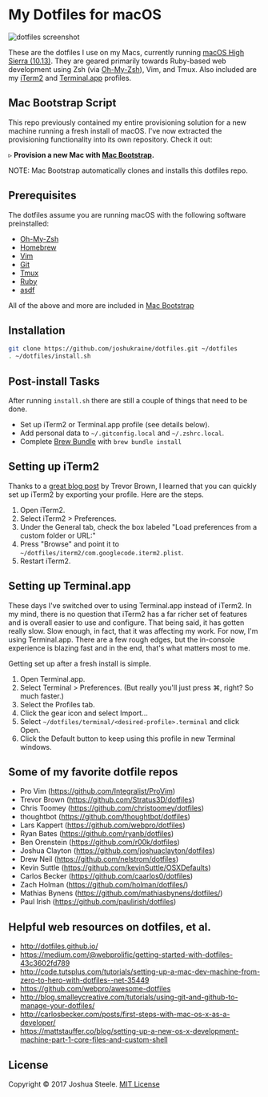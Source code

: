 # My Dotfiles for macOS

![dotfiles screenshot][screenshot]

These are the dotfiles I use on my Macs, currently running [macOS High Sierra (10.13)][high-sierra]. They are geared primarily towards Ruby-based web development using Zsh (via [Oh-My-Zsh][oh-my-zsh]), Vim, and Tmux. Also included are my [iTerm2][iterm2] and [Terminal.app][terminal] profiles.

## Mac Bootstrap Script

This repo previously contained my entire provisioning solution for a new machine running a fresh install of macOS. I've now extracted the provisioning functionality into its own repository. Check it out:

&#9657; **Provision a new Mac with [Mac Bootstrap][mac-bootstrap].**

NOTE: Mac Bootstrap automatically clones and installs this dotfiles repo.

## Prerequisites

The dotfiles assume you are running macOS with the following software preinstalled:

* [Oh-My-Zsh][oh-my-zsh]
* [Homebrew][homebrew]
* [Vim][vim]
* [Git][git]
* [Tmux][tmux]
* [Ruby][ruby]
* [asdf][asdf]

All of the above and more are included in [Mac Bootstrap][mac-bootstrap]

## Installation

```sh
git clone https://github.com/joshukraine/dotfiles.git ~/dotfiles
. ~/dotfiles/install.sh
```

## Post-install Tasks

After running `install.sh` there are still a couple of things that need to be done.

* Set up iTerm2 or Terminal.app profile (see details below).
* Add personal data to `~/.gitconfig.local` and `~/.zshrc.local`.
* Complete [Brew Bundle][brew-bundle] with `brew bundle install`

## Setting up iTerm2

Thanks to a [great blog post][blog-post] by Trevor Brown, I learned that you can quickly set up iTerm2 by exporting your profile. Here are the steps.

1. Open iTerm2.
1. Select iTerm2 > Preferences.
1. Under the General tab, check the box labeled "Load preferences from a custom folder or URL:"
1. Press "Browse" and point it to `~/dotfiles/iterm2/com.googlecode.iterm2.plist`.
1. Restart iTerm2.

## Setting up Terminal.app

These days I've switched over to using Terminal.app instead of iTerm2. In my mind, there is no question that iTerm2 has a far richer set of features and is overall easier to use and configure. That being said, it has gotten really slow. Slow enough, in fact, that it was affecting my work. For now, I'm using Terminal.app. There are a few rough edges, but the in-console experience is blazing fast and in the end, that's what matters most to me.

Getting set up after a fresh install is simple.

1. Open Terminal.app.
1. Select Terminal > Preferences. (But really you'll just press &#8984;, right? So much faster.)
1. Select the Profiles tab.
1. Click the gear icon and select Import...
1. Select `~/dotfiles/terminal/<desired-profile>.terminal` and click Open.
1. Click the Default button to keep using this profile in new Terminal windows.

## Some of my favorite dotfile repos

* Pro Vim (https://github.com/Integralist/ProVim)
* Trevor Brown (https://github.com/Stratus3D/dotfiles)
* Chris Toomey (https://github.com/christoomey/dotfiles)
* thoughtbot (https://github.com/thoughtbot/dotfiles)
* Lars Kappert (https://github.com/webpro/dotfiles)
* Ryan Bates (https://github.com/ryanb/dotfiles)
* Ben Orenstein (https://github.com/r00k/dotfiles)
* Joshua Clayton (https://github.com/joshuaclayton/dotfiles)
* Drew Neil (https://github.com/nelstrom/dotfiles)
* Kevin Suttle (https://github.com/kevinSuttle/OSXDefaults)
* Carlos Becker (https://github.com/caarlos0/dotfiles)
* Zach Holman (https://github.com/holman/dotfiles/)
* Mathias Bynens (https://github.com/mathiasbynens/dotfiles/)
* Paul Irish (https://github.com/paulirish/dotfiles)

## Helpful web resources on dotfiles, et al.

* http://dotfiles.github.io/
* https://medium.com/@webprolific/getting-started-with-dotfiles-43c3602fd789
* http://code.tutsplus.com/tutorials/setting-up-a-mac-dev-machine-from-zero-to-hero-with-dotfiles--net-35449
* https://github.com/webpro/awesome-dotfiles
* http://blog.smalleycreative.com/tutorials/using-git-and-github-to-manage-your-dotfiles/
* http://carlosbecker.com/posts/first-steps-with-mac-os-x-as-a-developer/
* https://mattstauffer.co/blog/setting-up-a-new-os-x-development-machine-part-1-core-files-and-custom-shell

## License

Copyright &copy; 2017 Joshua Steele. [MIT License][license]

[screenshot]: https://s3.amazonaws.com/images.jsua.co/dotfiles-screenshot.png
[mac-bootstrap]: http://jsua.co/macos
[high-sierra]: https://www.apple.com/macos/high-sierra/
[iterm2]: https://www.iterm2.com/
[oh-my-zsh]: https://github.com/robbyrussell/oh-my-zsh
[homebrew]: http://brew.sh
[vim]: http://www.vim.org/
[git]: https://git-scm.com/
[tmux]: http://tmux.github.io/
[ruby]: https://www.ruby-lang.org/en
[asdf]: https://github.com/asdf-vm/asdf
[brew-bundle]: https://github.com/Homebrew/homebrew-bundle
[blog-post]: http://stratus3d.com/blog/2015/02/28/sync-iterm2-profile-with-dotfiles-repository/
[license]: https://github.com/joshukraine/dotfiles/blob/master/LICENSE
[terminal]: https://en.wikipedia.org/wiki/Terminal_(macOS)
